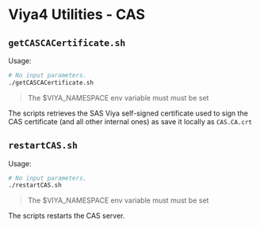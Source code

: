 # Viya4 Utilities - CAS

## `getCASCACertificate.sh`

Usage:

```bash
# No input parameters.
./getCASCACertificate.sh
```

> The $VIYA_NAMESPACE env variable must must be set

The scripts retrieves the SAS Viya self-signed certificate used to sign the CAS certificate (and all other internal ones) as save it locally as `CAS.CA.crt`

## `restartCAS.sh`

Usage:

```bash
# No input parameters.
./restartCAS.sh
```

> The $VIYA_NAMESPACE env variable must must be set

The scripts restarts the CAS server.